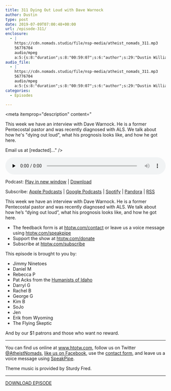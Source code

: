 ```yaml
---
title: 311 Dying Out Loud with Dave Warnock
author: Dustin
type: post
date: 2019-07-09T07:00:48+00:00
url: /episode-311/
enclosure:
  - |
    https://cdn.nomads.studio/file/nsp-media/atheist_nomads_311.mp3
    56776704
    audio/mpeg
    a:5:{s:8:"duration";s:8:"00:59:07";s:6:"author";s:29:"Dustin Williams, Dave Warnock";s:8:"explicit";s:1:"1";s:13:"episode_title";s:32:"Dying Out Loud with Dave Warnock";s:10:"episode_no";s:3:"311";}
audio_file:
  - |
    https://cdn.nomads.studio/file/nsp-media/atheist_nomads_311.mp3
    56776704
    audio/mpeg
    a:5:{s:8:"duration";s:8:"00:59:07";s:6:"author";s:29:"Dustin Williams, Dave Warnock";s:8:"explicit";s:1:"1";s:13:"episode_title";s:32:"Dying Out Loud with Dave Warnock";s:10:"episode_no";s:3:"311";}
categories:
  - Episodes

---
```

<div itemscope itemtype="http://schema.org/AudioObject">
  <meta itemprop="name" content="311 Dying Out Loud with Dave Warnock" />
  
  <meta itemprop="uploadDate" content="2019-07-09T01:00:48-06:00" />
  
  <meta itemprop="encodingFormat" content="audio/mpeg" />
  
  <meta itemprop="duration" content="PT59M07S" />
  
  <meta itemprop="description" content="


This week we have an interview with Dave Warnock. He is a former Pentecostal pastor and was recently diagnosed with ALS. We talk about how he's &quot;dying out loud&quot;, what his prognosis looks like, and how he got here.




Email us at [redacted]..." />
  
  <meta itemprop="contentUrl" content="https://dts.podtrac.com/redirect.mp3/cdn.nomads.studio/file/nsp-media/atheist_nomads_311.mp3" />
  
  <meta itemprop="contentSize" content="54.1" />
  
  <div class="powerpress_player" id="powerpress_player_8574">
    <audio class="wp-audio-shortcode" id="audio-3555-318" preload="none" style="width: 100%;" controls="controls"><source type="audio/mpeg" src="https://dts.podtrac.com/redirect.mp3/cdn.nomads.studio/file/nsp-media/atheist_nomads_311.mp3?_=318" /><a href="https://dts.podtrac.com/redirect.mp3/cdn.nomads.studio/file/nsp-media/atheist_nomads_311.mp3">https://dts.podtrac.com/redirect.mp3/cdn.nomads.studio/file/nsp-media/atheist_nomads_311.mp3</a></audio>
  </div>
</div>

<p class="powerpress_links powerpress_links_mp3">
  Podcast: <a href="https://dts.podtrac.com/redirect.mp3/cdn.nomads.studio/file/nsp-media/atheist_nomads_311.mp3" class="powerpress_link_pinw" target="_blank" title="Play in new window" onclick="return powerpress_pinw('https://htotw.com/?powerpress_pinw=3555-podcast');" rel="nofollow">Play in new window</a> | <a href="https://dts.podtrac.com/redirect.mp3/cdn.nomads.studio/file/nsp-media/atheist_nomads_311.mp3" class="powerpress_link_d" title="Download" rel="nofollow" download="atheist_nomads_311.mp3">Download</a>
</p>

<p class="powerpress_links powerpress_subscribe_links">
  Subscribe: <a href="https://podcasts.apple.com/us/podcast/humanists-take-on-the-world/id530050098?mt=2&ls=1" class="powerpress_link_subscribe powerpress_link_subscribe_itunes" target="_blank" title="Subscribe on Apple Podcasts" rel="nofollow">Apple Podcasts</a> | <a href="https://www.google.com/podcasts?feed=aHR0cDovL2F0aGVpc3Rub21hZHMubGlic3luLmNvbS9yc3M%3D" class="powerpress_link_subscribe powerpress_link_subscribe_googleplay" target="_blank" title="Subscribe on Google Podcasts" rel="nofollow">Google Podcasts</a> | <a href="https://open.spotify.com/show/3LzK2xZGike6Tc1GEMtMbr?si=LieN9SNuTpq96smuaUsH8A" class="powerpress_link_subscribe powerpress_link_subscribe_spotify" target="_blank" title="Subscribe on Spotify" rel="nofollow">Spotify</a> | <a href="https://www.pandora.com/podcast/atheist-nomads/PC:10122?corr=62071012&part=ug" class="powerpress_link_subscribe powerpress_link_subscribe_pandora" target="_blank" title="Subscribe on Pandora" rel="nofollow">Pandora</a> | <a href="https://htotw.com/feed/podcast/" class="powerpress_link_subscribe powerpress_link_subscribe_rss" target="_blank" title="Subscribe via RSS" rel="nofollow">RSS</a>
</p>

This week we have an interview with Dave Warnock. He is a former Pentecostal pastor and was recently diagnosed with ALS. We talk about how he&#8217;s &#8220;dying out loud&#8221;, what his prognosis looks like, and how he got here.

  * The feedback form is at [htotw.com/contact](https://htotw.com/contact) or leave us a voice message using <a href="https://htotw.com/speakpipe" target="_blank" rel="noopener noreferrer">htotw.com/speakpipe</a>
  * Support the show at <a href="https://htotw.com/donate" target="_blank" rel="noopener noreferrer">htotw.com/donate</a>
  * Subscribe at <a href="https://htotw.com/subscribe" target="_blank" rel="noopener noreferrer">htotw.com/subscribe</a>

This episode is brought to you by:

  * Jimmy Ninetoes
  * Daniel M
  * Rebecca P
  * Pat Acks from the <a href="https://www.humanistsofidaho.org" target="_blank" rel="noopener noreferrer">Humanists of Idaho</a>
  * Darryl G
  * Rachel B
  * George G
  * Kim B
  * SoJo
  * Jen
  * Erik from Wyoming
  * The Flying Skeptic

And by our $1 patrons and those who want no reward.

<hr class="wp-block-separator" />

You can find us online at <a href="https://www.htotw.com/" target="_blank" rel="noopener noreferrer">www.htotw.com</a>, follow us on Twitter <a href="https://twitter.com/AtheistNomads" target="_blank" rel="noopener noreferrer">@AtheistNomads</a>, <a href="https://htotw.com/facebook" target="_blank" rel="noopener noreferrer">like us on Facebook</a>, use the [contact form](https://htotw.com/contact), and leave us a voice message using <a href="https://htotw.com/speakpipe" target="_blank" rel="noopener noreferrer">SpeakPipe</a>.

Theme music is provided by Sturdy Fred.

<hr class="wp-block-separator" />

[DOWNLOAD EPISODE][1]

 [1]: https://dts.podtrac.com/redirect.mp3/cdn.nomads.studio/file/nsp-media/atheist_nomads_311.mp3